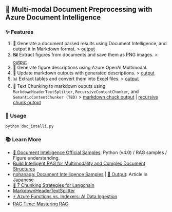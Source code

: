 ## 📄 Multi-modal Document Preprocessing with Azure Document Intelligence

### ✨ Features

1. 📝 Generate a document parsed results using Document Intelligence, and output it in Markdown format. > [output](./output/contoso_raw.md)
1. 🖼️ Extract figures from documents and save them as PNG images. > [output](./output/contoso_figure_2_region_1.png)
1. 🤖 Generate figure descriptions using Azure OpenAI Multimodal.
1. 📝 Update markdown outputs with generated descriptions. > [output](./output/contoso_updated.md)
1. 📊 Extract tables and convert them into Excel files. > [output](./output/contoso_tables.xlsx)
1. 📖 Text Chunking to markdown ouputs using `MarkdownHeaderTextSplitter`, `RecursiveContentChunker`, and `SemanticContentChunker (TBD)` > [markdown chuck output](./output/chunks_contents.json) | [recursive chunk output](./output/chunks_recursive.json)

### 🚀 Usage

```
python doc_intelli.py
```

### 📚 Learn More

- [📘 Document Intelligence Official Samples](https://github.com/Azure-Samples/document-intelligence-code-samples): Python (v4.0) / RAG samples / Figure understanding.
- [Build Intelligent RAG for Multimodality and Complex Document Structures](https://techcommunity.microsoft.com/blog/azure-ai-services-blog/build-intelligent-rag-for-multimodality-and-complex-document-structure/4118184)
- [nohanaga: Document Intelligence Samples](https://github.com/nohanaga/document-intelligence-samples) | [🔗 Output](https://qiita.com/nohanaga/items/1263f4a6bc909b6524c8): Article in Japanese
- [📖 7 Chunking Strategies for Langchain](https://medium.com/@anixlynch/7-chunking-strategies-for-langchain-b50dac194813#6da7)
- [MarkdownHeaderTextSplitter](https://python.langchain.com/docs/how_to/markdown_header_metadata_splitter/)
- [⚡ Azure Functions vs. Indexers: AI Data Ingestion](https://devblogs.microsoft.com/ise/unlock-ai-search-potential-the-case-for-azure-functions-in-data-ingestion/)
- [RAG Time: Mastering RAG](https://github.com/microsoft/rag-time)
